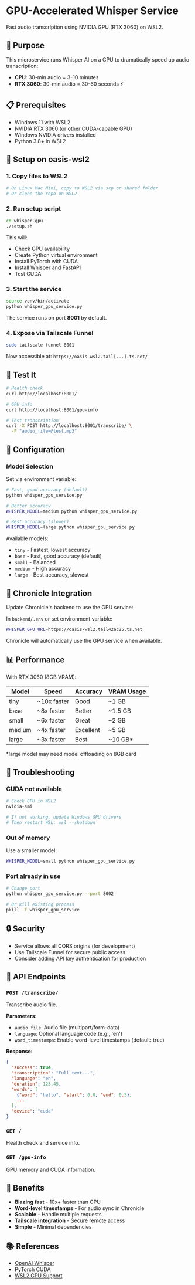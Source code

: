 # GPU-Accelerated Whisper Service

Fast audio transcription using NVIDIA GPU (RTX 3060) on WSL2.

## 🎯 Purpose

This microservice runs Whisper AI on a GPU to dramatically speed up audio transcription:
- **CPU**: 30-min audio = 3-10 minutes
- **RTX 3060**: 30-min audio = 30-60 seconds ⚡

## 📋 Prerequisites

- Windows 11 with WSL2
- NVIDIA RTX 3060 (or other CUDA-capable GPU)
- Windows NVIDIA drivers installed
- Python 3.8+ in WSL2

## 🚀 Setup on oasis-wsl2

### 1. Copy files to WSL2

```bash
# On Linux Mac Mini, copy to WSL2 via scp or shared folder
# Or clone the repo on WSL2
```

### 2. Run setup script

```bash
cd whisper-gpu
./setup.sh
```

This will:
- Check GPU availability
- Create Python virtual environment
- Install PyTorch with CUDA
- Install Whisper and FastAPI
- Test CUDA

### 3. Start the service

```bash
source venv/bin/activate
python whisper_gpu_service.py
```

The service runs on port **8001** by default.

### 4. Expose via Tailscale Funnel

```bash
sudo tailscale funnel 8001
```

Now accessible at: `https://oasis-wsl2.tail[...].ts.net/`

## 🧪 Test It

```bash
# Health check
curl http://localhost:8001/

# GPU info
curl http://localhost:8001/gpu-info

# Test transcription
curl -X POST http://localhost:8001/transcribe/ \
  -F "audio_file=@test.mp3"
```

## 🔧 Configuration

### Model Selection

Set via environment variable:

```bash
# Fast, good accuracy (default)
python whisper_gpu_service.py

# Better accuracy
WHISPER_MODEL=medium python whisper_gpu_service.py

# Best accuracy (slower)
WHISPER_MODEL=large python whisper_gpu_service.py
```

Available models:
- `tiny` - Fastest, lowest accuracy
- `base` - Fast, good accuracy (default)
- `small` - Balanced
- `medium` - High accuracy
- `large` - Best accuracy, slowest

## 🔌 Chronicle Integration

Update Chronicle's backend to use the GPU service:

In `backend/.env` or set environment variable:

```bash
WHISPER_GPU_URL=https://oasis-wsl2.tail42ac25.ts.net
```

Chronicle will automatically use the GPU service when available.

## 📊 Performance

With RTX 3060 (8GB VRAM):

| Model  | Speed        | Accuracy | VRAM Usage |
|--------|-------------|----------|------------|
| tiny   | ~10x faster | Good     | ~1 GB      |
| base   | ~8x faster  | Better   | ~1.5 GB    |
| small  | ~6x faster  | Great    | ~2 GB      |
| medium | ~4x faster  | Excellent| ~5 GB      |
| large  | ~3x faster  | Best     | ~10 GB*    |

*large model may need model offloading on 8GB card

## 🐛 Troubleshooting

### CUDA not available

```bash
# Check GPU in WSL2
nvidia-smi

# If not working, update Windows GPU drivers
# Then restart WSL: wsl --shutdown
```

### Out of memory

Use a smaller model:
```bash
WHISPER_MODEL=small python whisper_gpu_service.py
```

### Port already in use

```bash
# Change port
python whisper_gpu_service.py --port 8002

# Or kill existing process
pkill -f whisper_gpu_service
```

## 🔒 Security

- Service allows all CORS origins (for development)
- Use Tailscale Funnel for secure public access
- Consider adding API key authentication for production

## 📝 API Endpoints

### `POST /transcribe/`

Transcribe audio file.

**Parameters:**
- `audio_file`: Audio file (multipart/form-data)
- `language`: Optional language code (e.g., 'en')
- `word_timestamps`: Enable word-level timestamps (default: true)

**Response:**
```json
{
  "success": true,
  "transcription": "Full text...",
  "language": "en",
  "duration": 123.45,
  "words": [
    {"word": "hello", "start": 0.0, "end": 0.5},
    ...
  ],
  "device": "cuda"
}
```

### `GET /`

Health check and service info.

### `GET /gpu-info`

GPU memory and CUDA information.

## 🎉 Benefits

- **Blazing fast** - 10x+ faster than CPU
- **Word-level timestamps** - For audio sync in Chronicle
- **Scalable** - Handle multiple requests
- **Tailscale integration** - Secure remote access
- **Simple** - Minimal dependencies

## 📚 References

- [OpenAI Whisper](https://github.com/openai/whisper)
- [PyTorch CUDA](https://pytorch.org/get-started/locally/)
- [WSL2 GPU Support](https://learn.microsoft.com/en-us/windows/wsl/tutorials/gpu-compute)
